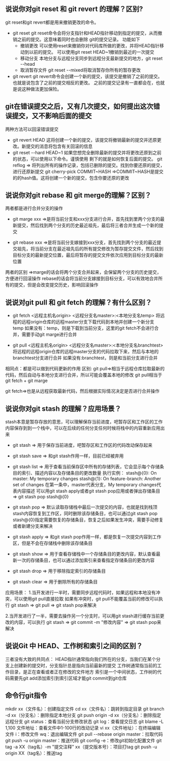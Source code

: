 ## 说说你对git reset 和 git revert 的理解？区别?
git reset和git revert都是用来撤销更改的命令。
- git reset
    git reset命令会将分支指针和HEAD指针移动到指定的提交，从而撤销之前的提交。这意味着同时也会删除
    git的提交记录。
    功能如下
    - 撤销更改
        可以使用reset来撤销你对代码库所做的更改，并将HEAD指针移动到以前的提交。
        可以使用git reset HEAD~1撤销到最近的一次提交
    - 移动分支
        本地分支与远程分支同步到远程分支最新提交的地方，git reset --head
    - 取消暂存文件
        git reset --mixed将取消暂存你所有的暂存更改
- git revert
    git revert命令会创建一个新的提交，该提交是撤销了之前的提交。也就是说包含了之前的提交相反的更改。
    之前的提交记录有一直都会在，也就是说这种做法更加保险。
## git在错误提交之后，又有几次提交，如何提出这次错误提交，又不影响后面的提交
两种方法可以回滚错误提交
- git revert HEAD
    这将创建一个新的提交，该提交将撤销最新的提交并还原更改。新提交的消息将包含有关回滚的信息
- git reset --hard HEAD~1
    如果您想完全删除最新的提交并将更改还原到之前的状态，可以使用以下命令。谨慎使用
剩下的就是如何恢复后面的提交。 
git reflog => 将列出所有的操作记录，包括已删除的提交。找到你要还原的提交，进行还原新提交
git cherry-pick COMMIT~HASH =>COMMIT~HASH是提交的的hash值。这将创建一个新的提交，包含你要还原的更改
## 说说你对git rebase 和 git merge的理解？区别？
两者都是进行合并分支的操作
- git marge xxx =>是将当前分支和xxx分支进行合并，首先找到里两个分支的最新提交，然后找到两个分支的历史最近祖先，最后将三者合并生成一个新的提交

- git rebase xxx =>是将当前分支嫁接到xxx分支，首先找到两个分支的最近提交祖先，将当前分支在最近祖先后的所有提交修改为暂存提交文件，然后找到目标分支的最新提交位置，最后将暂存的提交文件依次应用到目标分支的最新位置

两者的区别 =>marge的话会将两个分支合并起来，会保留两个分支的历史提交，方便进行回滚操作
            rebase的话会将当前分支嫁接到目标分支，可以有效地合并所有的提交，但是会改变提交历史，影响回滚操作
            
## 说说对git pull 和 git fetch 的理解？有什么区别？
- git fetch <远程主机名origin> <远程分支名master>:<本地分支名temp>
将远程的远程origin仓库的远程master分支下载代码到本地并创建一个新分支temp
如果没有：temp，则是下载到当前分支，这里的git fetch不会进行合并，需要手动git marge进行合并

- git pull <远程主机名origin> <远程分支名master>:<本地分支名branchtest>
将远程的远程origin仓库的远程master分支的代码拉取下来，然后与本地的branchtest分支进行合并
如果没有:branchtest，则是和当前分支进行合并

相同点：都是可以做到代码更新的作用
区别:
git pull=>相当于远程仓库拉取最新的代码，然后自动与本地分支进行合并，所以可能会覆盖本地的修改
git pull相当于git fetch + git marge

git fetch=>也是从远程获取最新代码，然后根据实际情况决定是否进行合并操作

## 说说你对git stash 的理解？应用场景？
stash本意是暂存存放的意思，可以理解保存当前进度，吧暂存区和工作区的工作内容保存到到一个栈中，可以在后续的任何分支任何时候将栈中的内容重新应用出来 

- git stash => 用于保存当前进度，吧暂存区和工作区的代码改动保存起来

- git stash save => 和git stash作用一样，目前已经被弃用

- git stash list => 用于查看当前保存区中所有的存储列表，它会显示每个存储条目的索引、描述内容以及存储条目的更改数量
执行实例：
    stash@{0}: On master: My temporary changes
    stash@{1}: On feature-branch: Another set of changes
    在第一条中，master代表分支，My temporary changes代表内容描述
    可以用git stash apply或者git stash pop应用或者弹出存储条目 => git stash pop stash@{0}

- git stash pop => 默认读取存储栈中最后一次提交的内容，也就是找到栈顶stash内容恢复到工作区，同时删除该存储条目，也可以通过git stash pop stash@{0}指定需要恢复的存储条目，恢复之后如果发生冲突，需要手动修复或者新建分支来解决

- git stash apply => 和git stash pop作用一样，都是恢复一次提交内容到工作区，但是不会在存储栈中删除该存储条目

- git stash show => 用于查看存储栈中一个存储条目的更改内容，默认查看最新一次的存储条目，也可以通过添加索引来查看指定存储条目的更改内容

- git stash drop => 用于移除指定索引的存储条目

- git stash clear => 用于删除所有的存储条目

应用场景：
1.当开发进行一半时，需要同步远程代码时，如果远程和本地没有冲突，可以使用git pull直接拉取
    如果有冲突时，git pull不能覆盖当前的修改可以执行
    git stash => git pull => git stash pop来解决

2.当开发进行了一半，需要去操作另一个分支时，可以用git stash进行缓存当前更改的内容，可以执行
    git stash => git commit -m "修改内容" => git stash pop来解决

## 说说Git 中 HEAD、工作树和索引之间的区别？
三者没有大致的共同点：
HEAD指针通常指向我们所在的分支，当我们在某个分支上创建新的提交时，分支指针总是指向当前最新的提交
工作树通常指当前的工作目录，是正在查看或者正在修改的文件地方
索引是一个中间状态，工作树的代码需要先git add添加索引到索引区域才能git commit到git仓库

## 命令行git指令
mkdir xx（文件名）：创建指定文件
cd xx（文件名）：跳转到指定目录
git branch -d xx（分支名）：删除指定本地分支
git push origin -d xx（分支名）：删除指定远程分支
git status：查看当前分支修改状态
git log：查看提交日志
git blame -L 1,100 文件地址：查看文件中1-100行的改动记录
vi xx（文件地址）：在终端编辑文件
i：修改文件 wq：退出编辑文件
git pull --rebase origin master：拉取代码
git push -u origin master：推送代码
git config -e：修改git初始化配置文件
git tag -a XX（tag名）-m "提交注释" xx（提交版本号）：项目打tag
git push -u origin XX（tag名）：推送tag
 
